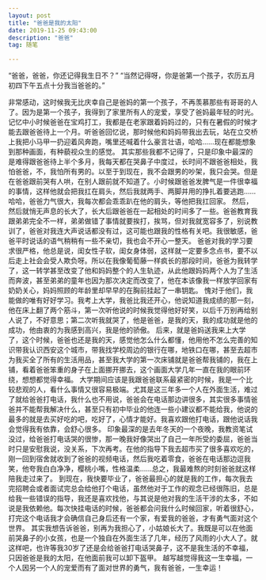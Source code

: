 ```yaml
---
layout: post
title: "爸爸是我的太阳"
date: 2019-11-25 09:43:00 
description: "爸爸"
tag: 随笔

---
```


“爸爸，爸爸，你还记得我生日不？”
 “当然记得呀，你是爸第一个孩子，农历五月初四下午五点十分我当爸爸的。”  

 非常感动，这时候我无比庆幸自己是爸妈的第一个孩子，不再羡慕那些有哥哥的人了。因为是第一个孩子，我得到了家里所有人的宠爱，享受了爸妈最年轻的时光。记忆中小时候爸爸在宝鸡打工，我都是在老家跟着妈妈过的，只有在暑假的时候才能去跟爸爸待上一个月。听爸爸回忆说，那时候他和妈妈带我出去玩，站在立交桥上我把小马甲一扔迎着风奔跑，嘴里还喊着什么豪言壮语，哈哈……现在都能想象到那种画面，有种藐视众生的感觉。
其实那些我都不记得了，只是印象中最深的是难得跟爸爸待上半个多月，我每天都在哭鼻子中度过，长时间不跟爸爸相处，我怕爸爸，不，我怕所有男的。以至于到现在，我不会跟男的吵架，我只会哭。但是在爸爸跟前哭有人哄，在别人跟前就不知道了。小时候跟爸爸发脾气是一件很幸福的事情，这样他就会把我扛在肩头，然后我就两手、两脚并用的挣扎着要逃跑……哈哈，爸爸力气很大，我每次都会乖乖趴在他的肩头，等他把我扛回家。
然后，然后就悄无声息的长大了，长大后跟爸爸在一起相处的时间多了一些。爸爸教育我跟弟弟完全不一样，弟弟做错了事情就要挨打，挨骂，但对我就宽容多了，别说教训了，爸爸对我连大声说话都没有过，这可能也跟我的性格有关吧。我很敏感，爸爸平时说话的语气稍稍有一些不亲切，我也会不开心一整天。
爸爸对我的学习要求很严格，他总是说，闺女性子软，闺女身体弱，这样就一定要多念点书，要不以后走上社会会受人欺负呀。所以在我像葡萄藤一样疯长的那段时间，爸爸为我转学了，这一转学甚至改变了他和妈妈整个的人生轨迹，从此他跟妈妈两个人为了生活而奔波，甚至弟弟的童年也因为那次决定而改变了，他在本该像我一样放学回家有奶奶关心，妈妈照顾的年龄里却早早的在胸前挂起了一串钥匙。
愧对于他们，我能做的唯有好好学习。我考上大学，我爸比我还开心，他说知道我成绩的那一刻，他在床上翻了两个筋斗，第一次听他说的时候我觉得他好好笑，以后千万别再给别人说了，不好意思；第二次听我就哭了，他是爸爸，是我的天，我的成功就是他的成功，他由衷的为我感到高兴，我是他的骄傲。
后来，就是爸妈送我来上大学了，这个时候，爸爸也还是我的天，感觉他怎么什么都懂，他用他不怎么完善的知识带我认识西安这个城市，带我找学校周边的银行在哪，地铁口在哪，甚至去超市为我买全了所有的生活用品，甚至我大学的第一次床铺就是爸爸帮我铺的，我在上铺，看着爸爸笨重的身子在上面挪开挪去，这个画面大学几年一直在我的眼前环绕，想想都觉得幸福。
大学期间应该是我跟爸爸联系最紧密的时候，我是一个比较悲观的人，看什么事情又很容易极端。尤其是这三年多一个人在外面生活，难过了就给爸爸打电话，我什么也不用说，爸爸会在电话那边讲很多，其实很多事情爸爸并不能帮我解决什么，甚至只有初中毕业的他连一些小建议都不能给我，他说的最多的就是去买好吃的吧，吃好了，心情才能好。我喜欢跟他打电话，跟他说话我会觉得我有依靠，会舒心很多。
印象最深的是去年冬天的一个夜晚，我教资笔试没过，给爸爸打电话哭的很惨，那一晚我好像哭出了自己一年所受的委屈，爸爸当时只是安慰我说，没关系，下次再考。在他的指导下我去超市买了很多喜欢吃的，刚一回到宿舍就收到了爸爸的视频电话，然后我吃着零食，爸爸在电话那边逗我笑，他夸我白白净净，樱桃小嘴，性格温柔……总之，我最难熬的时刻爸爸就这样陪我走过来了。
到现在，我快要毕业了，爸爸最担心的就是我的工作，每次我去完招聘会或者面试完总会给他打个电话，虽然他对于工作的观念已经很陈旧，总是给我一些错误的指导，我还是喜欢找他，与其说是他对我的生活干涉的太多，不如说是我依赖他。每次快挂电话的时候，爸爸都会问我什么时候回家，听着很舒心，打完这个电话我才会确信自己身后还有一个家，有爱我的爸爸，才有勇气面对这个世界。
其实我想告诉爸爸，别再为我担心了，小姑娘长大了。我既是可以在他面前哭鼻子的小女孩，也是一个独自在外面生活了几年，经历了风雨的小大人了。就这样吧，也许等我30岁了还是会给爸爸打电话哭鼻子，这不是我生活的不幸福，只因爸爸是我的太阳，在他面前我可以卸下盔甲。
越写越觉得我这一生幸福，一个人因另一个人的宠爱而有了面对世界的勇气，我有爸爸，一生幸运！
